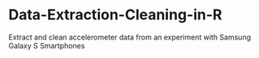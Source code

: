 # Data-Extraction-Cleaning-in-R
Extract and clean accelerometer data from an experiment with Samsung Galaxy S Smartphones 
